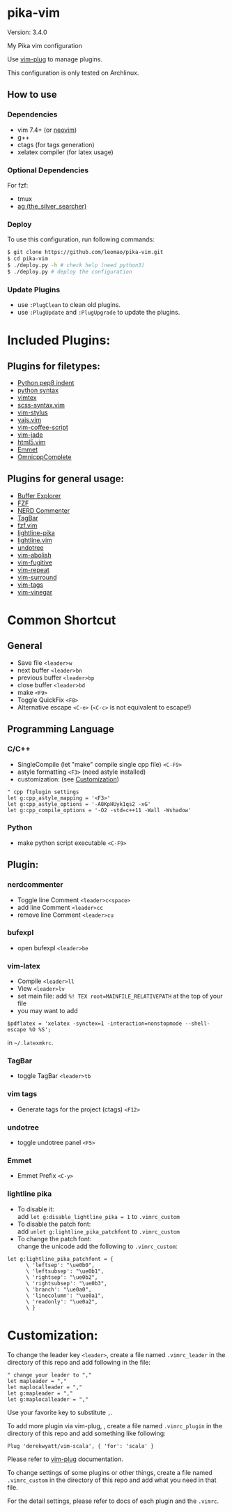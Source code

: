 # pika-vim

Version: 3.4.0

My Pika vim configuration

Use [vim-plug](https://github.com/junegunn/vim-plug) to manage plugins.

This configuration is only tested on Archlinux.

## How to use

### Dependencies

- vim 7.4+ (or [neovim][neovim])
- g++
- ctags (for tags generation)
- xelatex compiler (for latex usage)

### Optional Dependencies

For fzf:
- tmux
- [ag (the\_silver\_searcher)](https://github.com/ggreer/the_silver_searcher)

### Deploy
To use this configuration, run following commands:
```bash
$ git clone https://github.com/leomao/pika-vim.git
$ cd pika-vim
$ ./deploy.py -h # check help (need python3)
$ ./deploy.py # deploy the configuration
```

### Update Plugins
- use `:PlugClean` to clean old plugins.
- use `:PlugUpdate` and `:PlugUpgrade` to update the plugins.

# Included Plugins:

## Plugins for filetypes:
- [Python pep8 indent](https://github.com/hynek/vim-python-pep8-indent)
- [python syntax](https://github.com/hdima/python-syntax)
- [vimtex](https://github.com/lervag/vimtex)
- [scss-syntax.vim](https://github.com/cakebaker/scss-syntax.vim)
- [vim-stylus](https://github.com/wavded/vim-stylus)
- [yajs.vim](https://github.com/leomao/yajs.vim)
- [vim-coffee-script](https://github.com/kchmck/vim-coffee-script)
- [vim-jade](https://github.com/digitaltoad/vim-jade)
- [html5.vim](https://github.com/othree/html5.vim)
- [Emmet](https://github.com/mattn/emmet-vim)
- [OmnicppComplete](https://github.com/vim-scripts/OmniCppComplete)

## Plugins for general usage:
- [Buffer Explorer](https://github.com/jlanzarotta/bufexplorer)
- [FZF](https://github.com/junegunn/fzf)
- [NERD Commenter](https://github.com/scrooloose/nerdcommenter)
- [TagBar](https://github.com/majutsushi/tagbar)
- [fzf.vim](https://github.com/junegunn/fzf.vim)
- [lightline-pika](https://github.com/leomao/lightline-pika)
- [lightline.vim](https://github.com/itchyny/lightline.vim)
- [undotree](https://github.com/mbbill/undotree)
- [vim-abolish](https://github.com/tpope/vim-abolish)
- [vim-fugitive](https://github.com/tpope/vim-fugitive)
- [vim-repeat](https://github.com/tpope/vim-repeat)
- [vim-surround](https://github.com/tpope/vim-surround)
- [vim-tags](https://github.com/szw/vim-tags)
- [vim-vinegar](https://github.com/tpope/vim-vinegar)

# Common Shortcut
## General
- Save file `<leader>w`
- next buffer `<leader>bn`
- previous buffer `<leader>bp`
- close buffer `<leader>bd`
- make `<F9>`
- Toggle QuickFix `<F8>`
- Alternative escape `<C-e>` (`<C-c>` is not equivalent to escape!)

## Programming Language
### C/C++
- SingleCompile (let "make" compile single cpp file) `<C-F9>`
- astyle formatting `<F3>` (need astyle installed)
- customization: (see [Customization](#customization))
```vim
" cpp ftplugin settings
let g:cpp_astyle_mapping = '<F3>'
let g:cpp_astyle_options = '-A8KpHUyk1qs2 -xG'
let g:cpp_compile_options = '-O2 -std=c++11 -Wall -Wshadow'
```

### Python
- make python script executable `<C-F9>`

## Plugin:
### nerdcommenter
- Toggle line Comment `<leader>c<space>`
- add line Comment `<leader>cc`
- remove line Comment `<leader>cu`

### bufexpl
- open bufexpl `<leader>be`

### vim-latex
- Compile `<leader>ll`
- View `<leader>lv`
- set main file: add `%! TEX root=MAINFILE_RELATIVEPATH` at the top of your file
- you may want to add
```
$pdflatex = 'xelatex -synctex=1 -interaction=nonstopmode --shell-escape %O %S';
```
in  `~/.latexmkrc`.

### TagBar
- toggle TagBar `<leader>tb`

### vim tags
- Generate tags for the project (ctags) `<F12>`

### undotree
- toggle undotree panel `<F5>`

### Emmet
- Emmet Prefix `<C-y>`

### lightline pika
- To disable it:  
  add `let g:disable_lightline_pika = 1` to `.vimrc_custom`
- To disable the patch font:  
  add `unlet g:lightline_pika_patchfont` to
  `.vimrc_custom`
- To change the patch font:  
  change the unicode add the following to `.vimrc_custom`:
```vim
let g:lightline_pika_patchfont = {
      \ 'leftsep': "\ue0b0",
      \ 'leftsubsep': "\ue0b1",
      \ 'rightsep': "\ue0b2",
      \ 'rightsubsep': "\ue0b3",
      \ 'branch': "\ue0a0",
      \ 'linecolumn': "\ue0a1",
      \ 'readonly': "\ue0a2",
      \ }
```

# Customization:
To change the leader key `<leader>`, create a file named `.vimrc_leader`
in the directory of this repo and add following in the file:
```vim
" change your leader to ","
let mapleader = ","
let maplocalleader = ","
let g:mapleader = ","
let g:maplocalleader = ","
```
Use your favorite key to substitute `,`.  

To add more plugin via vim-plug, , create a file named `.vimrc_plugin`
in the directory of this repo and add something like following:
```vim
Plug 'derekwyatt/vim-scala', { 'for': 'scala' }
```
Please refer to [vim-plug](https://github.com/junegunn/vim-plug)
documentation.

To change settings of some plugins or other things, create a file named
`.vimrc_custom` in the directory of this repo and add what you need in
that file.

For the detail settings, please refer to docs of each plugin and the `.vimrc`.

[neovim]: https://github.com/neovim/neovim
